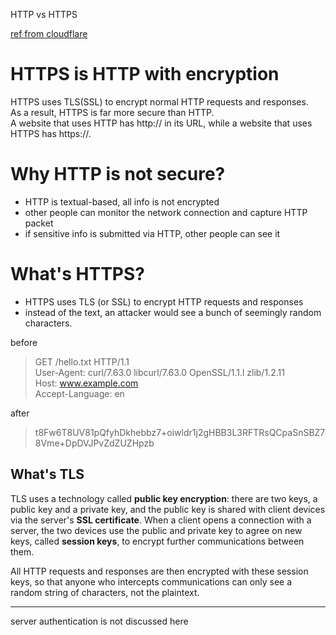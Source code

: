 HTTP vs HTTPS

[ref from cloudflare](https://www.cloudflare.com/zh-cn/learning/ssl/why-is-http-not-secure/)

# HTTPS is HTTP with encryption  
HTTPS uses TLS(SSL) to encrypt normal HTTP requests and responses.   
As a result, HTTPS is far more secure than HTTP.   
A website that uses HTTP has http:// in its URL, while a website that uses HTTPS has https://.

# Why HTTP is not secure?
- HTTP is textual-based, all info is not encrypted
- other people can monitor the network connection and capture HTTP packet
- if sensitive info is submitted via HTTP, other people can see it

# What's HTTPS?
- HTTPS uses TLS (or SSL) to encrypt HTTP requests and responses
- instead of the text, an attacker would see a bunch of seemingly random characters.

before
> GET /hello.txt HTTP/1.1  
User-Agent: curl/7.63.0 libcurl/7.63.0 OpenSSL/1.1.l zlib/1.2.11  
Host: www.example.com  
Accept-Language: en  

after
> t8Fw6T8UV81pQfyhDkhebbz7+oiwldr1j2gHBB3L3RFTRsQCpaSnSBZ78Vme+DpDVJPvZdZUZHpzb

## What's TLS
TLS uses a technology called __public key encryption__: there are two keys, a public key and a private key, and the public key is shared with client devices via the server's __SSL certificate__. When a client opens a connection with a server, the two devices use the public and private key to agree on new keys, called __session keys__, to encrypt further communications between them.  

All HTTP requests and responses are then encrypted with these session keys, so that anyone who intercepts communications can only see a random string of characters, not the plaintext.

---

server authentication is not discussed here
